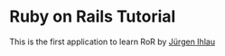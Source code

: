 # Ruby on Rails Tutorial

This is the first application to learn RoR
by [Jürgen Ihlau](i.am.neo67@googlemail.com)
